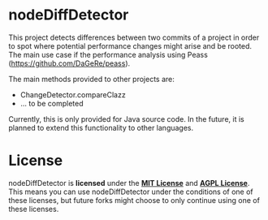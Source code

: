 nodeDiffDetector
===================

This project detects differences between two commits of a project in order to spot where potential performance changes might arise and be rooted. The main use case if the performance analysis using Peass (https://github.com/DaGeRe/peass).

The main methods provided to other projects are:
- ChangeDetector.compareClazz
- ... to be completed

Currently, this is only provided for Java source code. In the future, it is planned to extend this functionality to other languages.

# License

nodeDiffDetector is **licensed** under the **[MIT License]** and **[AGPL License]**. This means you can use nodeDiffDetector under the conditions of one of these licenses, but future forks might choose to only continue using one of these licenses.

[MIT License]: https://github.com/DaGeRe/peass/blob/main/LICSENSE.MIT
[AGPL License]: https://github.com/DaGeRe/peass/blob/main/LICENSE.AGPL

